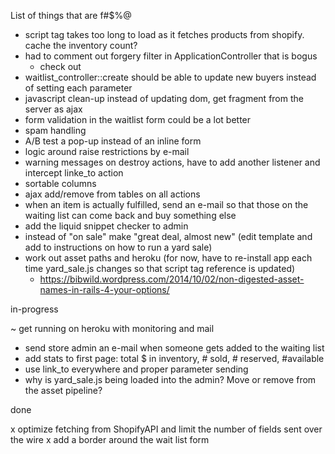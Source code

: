 List of things that are f#$%@

- script tag takes too long to load as it fetches products from shopify. cache the inventory count?
- had to comment out forgery filter in ApplicationController that is bogus
  - check out <input name="authenticity_token" value="<%= form_authenticity_token %>" type="hidden">
- waitlist_controller::create should be able to update new buyers instead of setting each parameter
- javascript clean-up instead of updating dom, get fragment from the server as ajax
- form validation in the waitlist form could be a lot better
- spam handling
- A/B test a pop-up instead of an inline form
- logic around raise restrictions by e-mail
- warning messages on destroy actions, have to add another listener and intercept linke_to action
- sortable columns
- ajax add/remove from tables on all actions
- when an item is actually fulfilled, send an e-mail so that those on the waiting list can come back and buy something else
- add the liquid snippet checker to admin
- instead of "on sale" make "great deal, almost new" (edit template and add to instructions on how to run a yard sale)
- work out asset paths and heroku (for now, have to re-install app each time yard_sale.js changes so that script tag reference is updated)
  - https://bibwild.wordpress.com/2014/10/02/non-digested-asset-names-in-rails-4-your-options/

in-progress

~ get running on heroku with monitoring and mail
- send store admin an e-mail when someone gets added to the waiting list
- add stats to first page: total $ in inventory, # sold, # reserved, #available
- use link_to everywhere and proper parameter sending
- why is yard_sale.js being loaded into the admin? Move or remove from the asset pipeline?

done

x optimize fetching from ShopifyAPI and limit the number of fields sent over the wire
x add a border around the wait list form